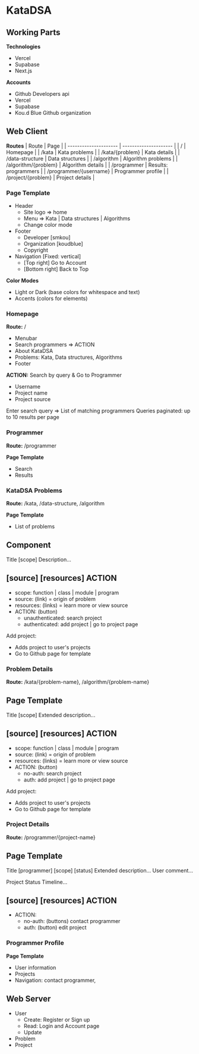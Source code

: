 # KataDSA

## Working Parts

**Technologies**
- Vercel
- Supabase
- Next.js

**Accounts**
- Github Developers api
- Vercel
- Supabase
- Kou.d Blue Github organization

## Web Client

**Routes**
| Route                     | Page                  |
| --------------------- | --------------------- |
| /                         | Homepage              |
| /kata                     | Kata problems         |
| /kata/{problem}           | Kata details          |
| /data-structure           | Data structures       |
| /algorithm                | Algorithm problems    |
| /algorithm/{problem}      | Algorithm details     |
| /programmer               | Results: programmers  |
| /programmer/{username}    | Programmer profile    |
| /project/{problem}        | Project details       |

### Page Template
- Header
  - Site logo => home
  - Menu => Kata | Data structures | Algorithms
  - Change color mode
- Footer
  - Developer [smkou]
  - Organization [koudblue]
  - Copyright
- Navigation [Fixed: vertical]
  - [Top right] Go to Account
  - [Bottom right] Back to Top

**Color Modes**
- Light or Dark (base colors for whitespace and text)
- Accents (colors for elements)

### Homepage
**Route:** /
- Menubar
- Search programmers => ACTION
- About KataDSA
- Problems: Kata, Data structures, Algorithms
- Footer

**ACTION:** Search by query & Go to Programmer
- Username
- Project name
- Project source

Enter search query => List of matching programmers
Queries paginated: up to 10 results per page

### Programmer
**Route:** /programmer

**Page Template**
- Search
- Results

### KataDSA Problems
**Route:** /kata, /data-structure, /algorithm

**Page Template**
- List of problems

**Component**
------------------------------------------------
Title                                    [scope]
Description...

[source] [resources]                      ACTION
------------------------------------------------
- scope: function | class | module | program
- source: (link) = origin of problem
- resources: (links) = learn more or view source
- ACTION: (button)
  - unauthenticated: search project
  - authenticated: add project | go to project page

Add project:
- Adds project to user's projects
- Go to Github page for template

### Problem Details
**Route:** /kata/{problem-name}, /algorithm/{problem-name}

**Page Template**
------------------------------------------------
Title                                    [scope]
Extended description...

[source] [resources]                      ACTION
------------------------------------------------
- scope: function | class | module | program
- source: (link) = origin of problem
- resources: (links) = learn more or view source
- ACTION: (button)
  - no-auth: search project
  - auth: add project | go to project page

Add project:
- Adds project to user's projects
- Go to Github page for template

### Project Details
**Route:** /programmer/{project-name}

**Page Template**
------------------------------------------------
Title [programmer]              [scope] [status]
Extended description...
User comment...

Project Status Timeline...

[source] [resources]                      ACTION
------------------------------------------------
- ACTION:
  - no-auth: (buttons) contact programmer
  - auth: (button) edit project

### Programmer Profile

**Page Template**
- User information
- Projects
- Navigation: contact programmer, 

## Web Server

- User
  - Create: Register or Sign up
  - Read: Login and Account page
  - Update
- Problem
- Project